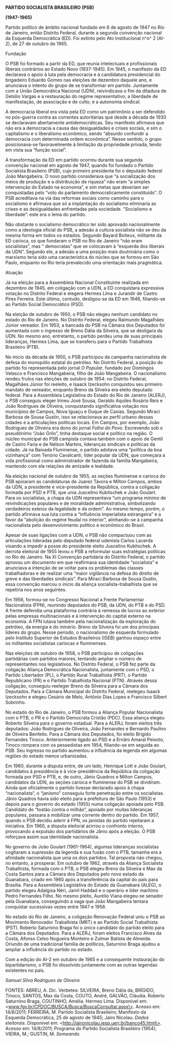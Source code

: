 **PARTIDO SOCIALISTA BRASILEIRO (PSB)**

**(1947-1965)**

Partido político de âmbito nacional fundado em 6 de agosto de 1947 no
Rio de Janeiro, então Distrito Federal, durante a segunda convenção
nacional da Esquerda Democrática (ED). Foi extinto pelo Ato
Institucional n^o^ 2 (AI-2), de 27 de outubro de 1965.

Fundação

O PSB foi formado a partir da ED, que reunia intelectuais e
profissionais liberais contrários ao Estado Novo (1937-1945). Em 1945, o
manifesto da ED declarava o apoio à luta pela democracia e à candidatura
presidencial do brigadeiro Eduardo Gomes nas eleições de dezembro
daquele ano, e anunciava o intento do grupo de se transformar em
partido. Juntamente com a União Democrática Nacional (UDN), reivindicava
o fim da ditadura de Getúlio Vargas e a restauração do regime
representativo; a liberdade de manifestação, de associação e de culto; e
a autonomia sindical.

A democracia liberal era vista pela ED como um patrimônio a ser
defendido no pós-guerra contra as correntes autoritárias que desde a
década de 1930 se declaravam abertamente antidemocráticas. Seu manifesto
afirmava que não era a democracia a causa das desigualdades e crises
sociais, e sim o capitalismo e o liberalismo econômico, sendo “absurdo
confundir a democracia com determinada ordem econômica”. Nesse sentido,
o grupo posicionava-se favoravelmente à limitação da propriedade
privada, tendo em vista sua “função social”.

A transformação da ED em partido ocorreu durante sua segunda convenção
nacional em agosto de 1947, quando foi fundado o Partido Socialista
Brasileiro (PSB), cujo primeiro presidente foi o deputado federal João
Mangabeira. O novo partido considerava que “a socialização dos meios de
produção e a distribuição de riqueza” não eram “a simples intervenção do
Estado na economia”, e sim metas que deveriam ser conquistadas pelo
“voto do parlamento democraticamente constituído”. O PSB acreditava na
via das reformas sociais como caminho para o socialismo e afirmava que
só a implantação do socialismo eliminaria as crises e as desigualdades
enfrentadas pela sociedade. “Socialismo e liberdade”: este era o lema do
partido.

Não obstante o socialismo democrático ter sido aprovado nacionalmente
como a ideologia oficial do PSB, a adesão à cultura socialista não se
deu da mesma forma em todos os estados. Segundo Bayard Boiteux,
militante da ED carioca, os que fundaram o PSB no Rio de Janeiro “não
eram socialistas”, mas “ democratas” que se colocavam à “esquerda dos
liberais da UDN”. Segundo ele, a adesão a uma posição mais doutrinária
como o marxismo teria sido uma característica do núcleo que se formou em
São Paulo, enquanto no Rio teria prevalecido uma orientação mais
pragmática.

Atuação

Já na eleição para a Assembleia Nacional Constituinte realizada em
dezembro de 1945, em coligação com a UDN, a ED conquistara expressiva
votação no Distrito Federal e elegera Hermes Lima e Jurandir de Castro
Pires Ferreira. Este último, contudo, desligou-se da ED em 1946,
filiando-se ao Partido Social Democrático (PSD).

Na eleição de outubro de 1950, o PSB não elegeu nenhum candidato no
estado do Rio de Janeiro. No Distrito Federal, elegeu Raimundo Magalhães
Júnior vereador. Em 1953, a bancada do PSB na Câmara dos Deputados foi
aumentada com o ingresso de Breno Dália da Silveira, que se desligara da
UDN. No mesmo ano, entretanto, o partido perdeu uma de suas principais
lideranças, Hermes Lima, que se transferiu para o Partido Trabalhista
Brasileiro (PTB).

No início da década de 1950, o PSB participou da campanha nacionalista
de defesa do monopólio estatal do petróleo. No Distrito Federal, a
posição do partido foi representada pelo jornal *O Popular*, fundado por
Domingos Velasco e Francisco Mangabeira, filho de João Mangabeira. O
nacionalismo rendeu frutos nas eleições de outubro de 1954: no Distrito
Federal, Magalhães Júnior foi reeleito, e Isaack Izecksohn conquistou
seu primeiro mandato de vereador, enquanto Breno da Silveira era eleito
deputado federal. Para a Assembleia Legislativa do Estado do Rio de
Janeiro (ALERJ), o PSB conseguiu eleger Irineu José Sousa, Geraldo
Aquiles Rosário Reis e João Rodrigues de Oliveira, conquistando
significativa votação nos municípios de Campos, Nova Iguaçu e Duque de
Caxias. Segundo Miraci Barbosa de Sousa Gustin, isso se relacionava ao
perfil urbano dessas cidades e a articulações políticas locais. Em
Campos, por exemplo, João Rodrigues de Oliveira era dono do jornal
*Folha do Povo*. Escrevendo sob o pseudônimo “João Grilo”, tinha
destaque social e político na região. O núcleo municipal do PSB campista
contava também com o apoio de Gentil de Castro Faria e de Nélson
Martins, lideranças sindicais e políticas da cidade. Já na Baixada
Fluminense, o partido adotava uma “política da boa vizinhança” com
Tenório Cavalcanti, líder popular da UDN, que começara a vida
profissional como administrador de fazenda da família Mangabeira,
mantendo com ela relações de amizade e lealdade.

Na eleição nacional de outubro de 1955, as seções fluminense e carioca
do PSB apoiaram as candidaturas de Juarez Távora e Milton Campos, ambos
da UDN, a presidente e vice-presidente da República, contra a coligação
formada por PSD e PTB, que unia Juscelino Kubitschek e João Goulart.
Para os socialistas, a chapa da UDN representava “um programa mínimo de
reivindicações populares e de moralidade administrativa, simbolizando
verdadeiros esteios da legalidade e da ordem”. Ao mesmo tempo, porém, o
partido afirmava sua luta contra a “influência imperialista estrangeira”
e a favor da “abolição do regime feudal no interior”, alinhando-se à
campanha nacionalista pelo desenvolvimento político e econômico do
Brasil.

Apesar de suas ligações com a UDN, o PSB não compactuou com as
articulações lideradas pelo deputado federal udenista Carlos Lacerda
visando a impedir a posse do presidente eleito Juscelino Kubitschek. A
derrota eleitoral de 1955 levou o PSB a reformular suas estratégias
políticas no Rio de Janeiro. Na XI Convenção partidária do Distrito
Federal, o partido aprovou um documento em que reafirmava sua identidade
“socialista” e anunciava a intenção de se voltar para os problemas das
classes trabalhadoras e de realizar uma “maior vigilância na defesa do
direito de greve e das liberdades sindicais”. Para Miraci Barbosa de
Sousa Gustin, essa convenção marcou o início da aliança
socialista-trabalhista que se repetiria nos anos seguintes.

Em 1956, formou-se no Congresso Nacional a Frente Parlamentar
Nacionalista (FPN), reunindo deputados do PSB, da UDN, do PTB e do PSD.
A frente defendia uma plataforma contrária à remessa de lucros ao
exterior pelas empresas multinacionais e à intervenção do capital
externo na economia. A FPN lutava também pela nacionalização da
exploração do petróleo, da energia e do minério. Breno da Silveira foi
um dos principais líderes do grupo. Nesse período, o nacionalismo de
esquerda formulado pelo Instituto Superior de Estudos Brasileiros (ISEB)
ganhou espaço entre os militantes socialistas cariocas e fluminenses.

Nas eleições de outubro de 1958, o PSB participou de coligações
partidárias com partidos maiores, tentando ampliar o número de
representantes nos legislativos. No Distrito Federal, o PSB fez parte da
coligação Aliança Democrática Nacionalista, juntamente com o PSD, o
Partido Libertador (PL), o Partido Rural Trabalhista (PRT), o Partido
Republicano (PR) e o Partido Trabalhista Nacional (PTN). Através dessa
coligação, conseguiu reeleger Breno da Silveira para a Câmara dos
Deputados. Para a Câmara Municipal do Distrito Federal, reelegeu Isaack
Izecksohn e elegeu Cesário de Melo, Antônio Dias Lopes e Francisco
Silbert Sobrinho.

No estado do Rio de Janeiro, o PSB formou a Aliança Popular Nacionalista
com o PTB, o PR e o Partido Democrata Cristão (PDC). Essa aliança elegeu
Roberto Silveira para o governo estadual. Para a ALERJ, foram eleitos
três deputados: João Rodrigues de Oliveira, João Fernandes e Bernardo
Paulino de Oliveira Benfeito. Para a Câmara dos Deputados, foi eleito
Brígido Fernandes Tinoco. Anteriormente ligado ao PSD e a Ernâni Amaral
Peixoto, Tinoco rompera com os pessedistas em 1954, filiando-se em
seguida ao PSB. Seu ingresso no partido aumentou a influência da legenda
em algumas regiões do estado menos urbanizadas.

Em 1960, durante a disputa entre, de um lado, Henrique Lott e João
Goulart, candidatos à presidência e à vice-presidência da República da
coligação formada por PSD e PTB, e, de outro, Jânio Quadros e Milton
Campos, candidatos da UDN, as seções carioca e fluminense do PSB se
dividiram. Ainda que oficialmente o partido tivesse declarado apoio à
chapa “nacionalista”, o “janismo” conseguiu forte penetração entre os
socialistas. Jânio Quadros havia sido eleito para a prefeitura de São
Paulo (1953) e depois para o governo do estado (1955) numa coligação
apoiada pelo PSB. Candidato do “tostão contra o milhão”, apoiado por
muitas lideranças populares, passara a mobilizar uma corrente dentro do
partido. Em 1957, quando o PSB decidiu aderir à FPN, os janistas do
partido rejeitaram a iniciativa. Em 1960, a disputa eleitoral acirrou o
confronto interno, provocando a expulsão dos partidários de Jânio após a
eleição. O PSB reforçava assim sua identidade nacionalista.

No governo de João Goulart (1961-1964), algumas lideranças socialistas
cogitaram a supressão da legenda e sua fusão com o PTB, tamanha era a
afinidade nacionalista que unia os dois partidos. Tal proposta não
chegou, no entanto, a prosperar. Em outubro de 1962, através da Aliança
Socialista Trabalhista, formada com o PTB, o PSB elegeu Breno da
Silveira e Max da Costa Santos para a Câmara dos Deputados pelo novo
estado da Guanabara, criado em 1960 após a transferência da capital do
país para Brasília. Para a Assembleia Legislativa do Estado da Guanabara
(ALEG), o partido elegeu Adalgisa Néri, Jamil Haddad e o operário e
líder marítimo Pedro Fernandes Filho. No mesmo pleito, Aurélio Viana
elegeu-se senador pela Guanabara, conseguindo a vaga que João Mangabeira
tentara conquistar sucessivas vezes entre 1947 e 1958.

No estado do Rio de Janeiro, a coligação Renovação Federal uniu o PSB ao
Movimento Renovador Trabalhista (MRT) e ao Partido Social Trabalhista
(PST). Roberto Saturnino Braga foi o único candidato do partido eleito
para a Câmara dos Deputados. Para a ALERJ, foram eleitos Francisco Alves
da Costa, Afonso Celso Nogueira Monteiro e Zulmar Batista de Almeida.
Oriundo de uma tradicional família de políticos, Saturnino Braga ajudou
a ampliar a influência do partido no estado.

Com a edição do AI-2 em outubro de 1965 e a consequente instauração do
bipartidarismo, o PSB foi dissolvido juntamente com as outras legendas
existentes no país.

*Samuel Silva Rodrigues de Oliveira*

FONTES: ABREU, A. *Dic*. Verbetes: SILVEIRA, Breno Dália da, BRÍGIDO,
Tinoco, SANTOS, Max da Costa, COUTO, André, GALVÃO, Cláudia. Roberto
Saturnino Braga, COUTINHO, Amélia. Hermes Lima. Disponível em:
\<www.fgv.br/CPDOC/BUSCA/Busca/BuscaConsultar.aspx\>. Acesso em:
14/8/2011; FERREIRA, M. Partido Socialista Brasileiro; Manifesto da
Esquerda Democrática, 25 de agosto de 1945; Jairo Nicolau. *Dados
eleitorais*. Disponível em:
\<http://jaironicolau.iesp.uerj.br/banco45.html\>. Acesso em: 14/8/2011;
Programa do Partido Socialista Brasileiro (1954); VIEIRA, M.; GUSTIN, M.
*Semeando*.
